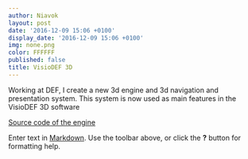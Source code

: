 ```yaml
---
author: Niavok
layout: post
date: '2016-12-09 15:06 +0100'
display_date: '2016-12-09 15:06 +0100'
img: none.png
color: FFFFFF
published: false
title: VisioDEF 3D
---
```

Working at DEF, I create a new 3d engine and 3d navigation and presentation system. This system is now used as main features in the VisioDEF 3D software

[Source code of the engine](https://bitbucket.org/def_iss/v3dscene)


Enter text in [Markdown](http://daringfireball.net/projects/markdown/). Use the toolbar above, or click the **?** button for formatting help.
